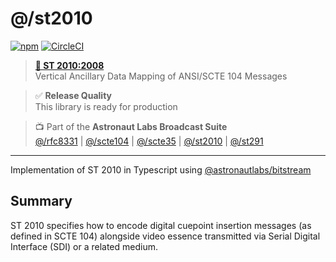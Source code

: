 # @/st2010

[![npm](https://img.shields.io/npm/v/@astronautlabs/st2010)](https://npmjs.com/package/@astronautlabs/st2010)
[![CircleCI](https://circleci.com/gh/astronautlabs/st2010.svg?style=svg)](https://circleci.com/gh/astronautlabs/st2010)

> **[📜 ST 2010:2008](https://ieeexplore.ieee.org/document/7291860)**  
> Vertical Ancillary Data Mapping of ANSI/SCTE 104 Messages

> ✅ **Release Quality**  
> This library is ready for production

> 📺 Part of the **Astronaut Labs Broadcast Suite**  
> [@/rfc8331](https://github.com/astronautlabs/rfc8331) |
> [@/scte104](https://github.com/astronautlabs/scte104) | 
> [@/scte35](https://github.com/astronautlabs/scte35) | 
> [@/st2010](https://github.com/astronautlabs/st2010) | 
> [@/st291](https://github.com/astronautlabs/st291)

---

Implementation of ST 2010 in Typescript using [@astronautlabs/bitstream](https://github.com/astronautlabs/bitstream)

## Summary

ST 2010 specifies how to encode digital cuepoint insertion messages (as defined in SCTE 104) alongside video essence transmitted via Serial Digital Interface (SDI) or a related medium.